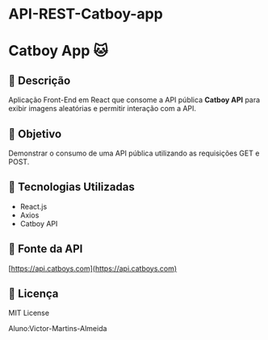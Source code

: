 # API-REST-Catboy-app
# Catboy App 🐱

## 📌 Descrição  
Aplicação Front-End em React que consome a API pública **Catboy API** para exibir imagens aleatórias e permitir interação com a API.

## 🎯 Objetivo  
Demonstrar o consumo de uma API pública utilizando as requisições GET e POST.

## 🚀 Tecnologias Utilizadas  
- React.js  
- Axios  
- Catboy API  

## 🔗 Fonte da API  
[https://api.catboys.com](https://api.catboys.com)

## 📜 Licença  
MIT License  

Aluno:Victor-Martins-Almeida